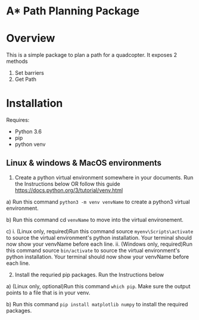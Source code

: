 # A* Path Planning Package
# Overview
This is a simple package to plan a path for a quadcopter. It exposes 2 methods

1) Set barriers
2) Get Path

# Installation

Requires:
- Python 3.6
- pip
- python venv

## Linux & windows & MacOS environments
1) Create a python virtual environment somewhere in your documents. Run the Instructions below OR follow this guide https://docs.python.org/3/tutorial/venv.html

  a) Run this command `python3 -m venv venvName` to create a python3 virtual environment.

  b) Run this command cd `venvName` to move into the virtual environement.

  c)
    i. (Linux only, required)Run this command source `myenv\Scripts\activate` to source the virtual environment's python installation. Your terminal should now show your venvName before each line.
    ii. (Windows only, required)Run this command source `bin/activate` to source the virtual environment's python installation. Your terminal should now show your venvName before each line.

  2) Install the requried pip packages. Run the Instructions below

  a) (Linux only, optional)Run this command `which pip`. Make sure the output points to a file that is in your venv.

  b) Run this command `pip install matplotlib numpy` to install the required packages.
